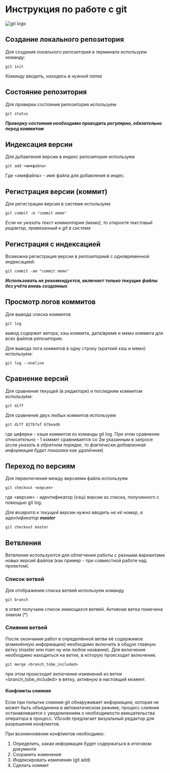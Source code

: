 # **Инструкция по работе с git**
![git logo](images/git.png)
## Создание локального репозитория

Для создания локального репозитория в терминале используем команду:

    git init
*Команду вводить, находясь в нужной папке*

## Состояние репозитория
Для проверки состояния репозитория используем

    git status
_**Проверку состояния необходимо проводить регулярно, обязательно перед коммитом**_

## Индексация версии
Для добавления версии в индекс репозитория используем

    git add <имяфайла>
Где <имяфайла> - имя файла для добавления в индес.

## Регистрация версии (коммит)
Для регистрации версии в системе используем 

    git commit -m "commit memo"
*Если не указать текст комментария (мемо), то откроетя текстовый редактор, привязанный к git в системе*

## Регистрация с индексацией
Возможна регистрация версии в репозиториий с одновременной индексацией:

    git commit -am "commit memo"
_**Использовать не рекомендуется, включает только текущие файлы без учёта вновь созданных**_

## Просмотр логов коммитов

Для вывода списка коммитов 

    git log
вывод содержит автора, хэш коммита, дата/время и мемо коммита для всех файлов репозитория.

Для вывода лога коммитов в одну строку (краткий хэш и мемо) используем:

    git log --oneline


## Сравнение версий

Для сравнения текущей (в редакторе) и последним коммитом используем:

    git diff

Для сравнения двух любых коммитов используем 

    git diff 827b7af 67bead6
где циферки - хэши коммитов из команды git log. При этом сравнение относительно - 1 коммит сравнивается со 2м указанным в запросе (*если указать в обратном порядке, то фактически добавленная информация будет показана как удалённая*)

## Переход по версиям
Для переключения между версиями файла используем

    git checkout <версия>
где <версия> - идентификатор (хэш) версии из списка, полученного c помощью git log.

*Для возврата к текущей версии нужно вводить не её номер, а идентификатор __master__*

    git checkout master

## Ветвления

Ветвления используются для облегчения работы с разными вариантами новых версий файлов (как пример - при совместной работе над проектом).

### Список ветвей

Для отображения списка ветвей используем команду

    git branch
в ответ получаем список имеющихся ветвей. Активная ветка помечена знаком (\*)

### Слияния ветвей
После окончания работ в определённой ветви её содержимое (изменённую информацию) необходимо включить в общую главную ветку (master или main ну или любое название). Для включения необходимо находиться на ветке, в которую происходит включение.

    git merge <branch_tobe_included>

при этом происходит включение изменений из ветки <branch_tobe_included> в ветку, активную в настоящий момент.

#### Конфликты слияния
Если при попытке слияния git обнаруживает информацию, которая не может быть объединена в автоматическом режиме, процесс слияния останавливается с уведомлением о необходимости вмешательства оператора в процесс. VScode предлагает визуальный редактор для разрешения конфликтов.

При возникновении конфликтов необходимо:

1. Определить, какая информация будет содержаться в итоговом документе
2. Сохранить изменения
3. Индексировать изменения (git add)
4. Сделать коммит

